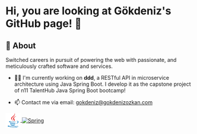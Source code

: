 # Hi, you are looking at Gökdeniz's GitHub page! 👋
## 🚀 About

Switched careers in pursuit of powering the web with passionate, and meticulously crafted software and services.
    
- 👩‍💻 I'm currently working on **ddd**, a RESTful API in microservice architecture using Java Spring Boot. I develop it as the capstone project of n11 TalentHub Java Spring Boot bootcamp!

- 📫 Contact me via email: gokdeniz@gokdenizozkan.com

<a href="https://www.java.com" target="blank">
<img align="center" src="https://raw.githubusercontent.com/devicons/devicon/master/icons/java/java-original.svg" alt="Java" height="40" width="40" />
</a>
<a href="https://spring.io/" target="blank">
<img align="center" src="https://www.vectorlogo.zone/logos/springio/springio-icon.svg" alt="Spring" height="40" width="40" />
</a>
